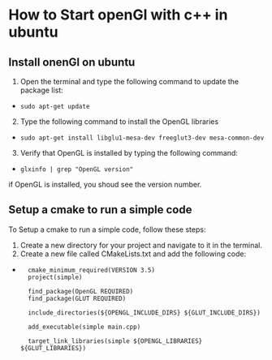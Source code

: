# How to Start openGl with c++ in ubuntu


## Install onenGl on ubuntu
1. Open the terminal and type the following command to update the package list:
*     sudo apt-get update

2. Type the following command to install the OpenGL libraries
*     sudo apt-get install libglu1-mesa-dev freeglut3-dev mesa-common-dev

3. Verify that OpenGL is installed by typing the following command:
*     glxinfo | grep "OpenGL version"

if OpenGL is installed, you shoud see the version number.


## Setup a cmake to run a simple code
To Setup a cmake to run a simple code, follow these steps:
1. Create a new directory for your project and navigate to it in the terminal.
2. Create a new file called CMakeLists.txt and add the following code:

*       cmake_minimum_required(VERSION 3.5)
        project(simple)
       
        find_package(OpenGL REQUIRED)
        find_package(GLUT REQUIRED)

        include_directories(${OPENGL_INCLUDE_DIRS} ${GLUT_INCLUDE_DIRS})

        add_executable(simple main.cpp)

        target_link_libraries(simple ${OPENGL_LIBRARIES} ${GLUT_LIBRARIES})





